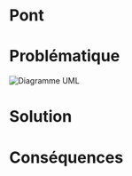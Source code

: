 # Pont
# Problématique
![Diagramme UML](https://refactoring.guru/images/patterns/diagrams/bridge/example-fr.png?id=0b419af02ed13b641ada1841a381fbb2)
# Solution
# Conséquences